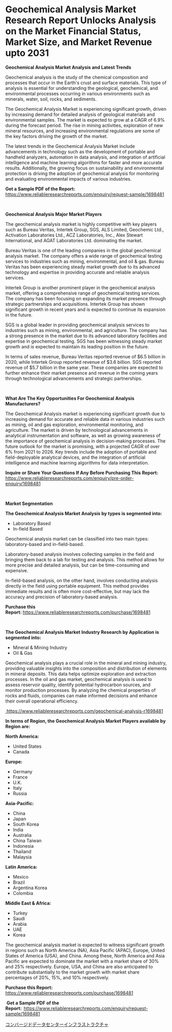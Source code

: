 <p><h1>Geochemical Analysis Market Research Report Unlocks Analysis on the Market Financial Status, Market Size, and Market Revenue upto 2031</h1></p><p><strong>Geochemical Analysis Market Analysis and Latest Trends</strong></p>
<p><p>Geochemical analysis is the study of the chemical composition and processes that occur in the Earth's crust and surface materials. This type of analysis is essential for understanding the geological, geochemical, and environmental processes occurring in various environments such as minerals, water, soil, rocks, and sediments.</p><p>The Geochemical Analysis Market is experiencing significant growth, driven by increasing demand for detailed analysis of geological materials and environmental samples. The market is expected to grow at a CAGR of 6.9% during the forecast period. The rise in mining activities, exploration of new mineral resources, and increasing environmental regulations are some of the key factors driving the growth of the market.</p><p>The latest trends in the Geochemical Analysis Market include advancements in technology such as the development of portable and handheld analyzers, automation in data analysis, and integration of artificial intelligence and machine learning algorithms for faster and more accurate results. Additionally, the growing focus on sustainability and environmental protection is driving the adoption of geochemical analysis for monitoring and evaluating environmental impacts of various industries.</p></p>
<p><strong>Get a Sample PDF of the Report:&nbsp;</strong> <a href="https://www.reliableresearchreports.com/enquiry/request-sample/1698481">https://www.reliableresearchreports.com/enquiry/request-sample/1698481</a></p>
<p>&nbsp;</p>
<p><strong>Geochemical Analysis Major Market Players</strong></p>
<p><p>The geochemical analysis market is highly competitive with key players such as Bureau Veritas, Intertek Group, SGS, ALS Limited, Geochemic Ltd., Activation Laboratories Ltd., ACZ Laboratories, Inc., Alex Stewart International, and AGAT Laboratories Ltd. dominating the market. </p><p>Bureau Veritas is one of the leading companies in the global geochemical analysis market. The company offers a wide range of geochemical testing services to industries such as mining, environmental, and oil & gas. Bureau Veritas has been experiencing steady market growth due to its advanced technology and expertise in providing accurate and reliable analysis services.</p><p>Intertek Group is another prominent player in the geochemical analysis market, offering a comprehensive range of geochemical testing services. The company has been focusing on expanding its market presence through strategic partnerships and acquisitions. Intertek Group has shown significant growth in recent years and is expected to continue its expansion in the future.</p><p>SGS is a global leader in providing geochemical analysis services to industries such as mining, environmental, and agriculture. The company has a strong presence in the market due to its advanced laboratory facilities and expertise in geochemical testing. SGS has been witnessing steady market growth and is expected to maintain its leading position in the future.</p><p>In terms of sales revenue, Bureau Veritas reported revenue of $6.5 billion in 2020, while Intertek Group reported revenue of $3.6 billion. SGS reported revenue of $5.7 billion in the same year. These companies are expected to further enhance their market presence and revenue in the coming years through technological advancements and strategic partnerships.</p></p>
<p>&nbsp;</p>
<p><strong>What Are The Key Opportunities For Geochemical Analysis Manufacturers?</strong></p>
<p><p>The Geochemical Analysis market is experiencing significant growth due to increasing demand for accurate and reliable data in various industries such as mining, oil and gas exploration, environmental monitoring, and agriculture. The market is driven by technological advancements in analytical instrumentation and software, as well as growing awareness of the importance of geochemical analysis in decision-making processes. The future outlook for the market is promising, with a projected CAGR of over 6% from 2021 to 2026. Key trends include the adoption of portable and field-deployable analytical devices, and the integration of artificial intelligence and machine learning algorithms for data interpretation.</p></p>
<p><strong>Inquire or Share Your Questions If Any Before Purchasing This Report:</strong> <a href="https://www.reliableresearchreports.com/enquiry/pre-order-enquiry/1698481">https://www.reliableresearchreports.com/enquiry/pre-order-enquiry/1698481</a></p>
<p>&nbsp;</p>
<p><strong>Market Segmentation</strong></p>
<p><strong>The Geochemical Analysis Market Analysis by types is segmented into:</strong></p>
<p><ul><li>Laboratory Based</li><li>In-field Based</li></ul></p>
<p><p>Geochemical analysis market can be classified into two main types: laboratory-based and in-field-based. </p><p>Laboratory-based analysis involves collecting samples in the field and bringing them back to a lab for testing and analysis. This method allows for more precise and detailed analysis, but can be time-consuming and expensive.</p><p>In-field-based analysis, on the other hand, involves conducting analysis directly in the field using portable equipment. This method provides immediate results and is often more cost-effective, but may lack the accuracy and precision of laboratory-based analysis.</p></p>
<p><strong>Purchase this Report:&nbsp;</strong><a href="https://www.reliableresearchreports.com/purchase/1698481">https://www.reliableresearchreports.com/purchase/1698481</a></p>
<p>&nbsp;</p>
<p><strong>The Geochemical Analysis Market Industry Research by Application is segmented into:</strong></p>
<p><ul><li>Mineral & Mining Industry</li><li>Oil & Gas</li></ul></p>
<p><p>Geochemical analysis plays a crucial role in the mineral and mining industry, providing valuable insights into the composition and distribution of elements in mineral deposits. This data helps optimize exploration and extraction processes. In the oil and gas market, geochemical analysis is used to assess reservoir quality, identify potential hydrocarbon sources, and monitor production processes. By analyzing the chemical properties of rocks and fluids, companies can make informed decisions and enhance their overall operational efficiency.</p></p>
<p><a href="https://www.reliableresearchreports.com/geochemical-analysis-r1698481">&nbsp;https://www.reliableresearchreports.com/geochemical-analysis-r1698481</a></p>
<p><strong>In terms of Region, the Geochemical Analysis Market Players available by Region are:</strong></p>
<p>
    <p> <strong> North America: </strong>
        <ul>
            <li>United States</li>
            <li>Canada</li>
        </ul>
        </p> 
    <p> <strong> Europe: </strong>
        <ul>
            <li>Germany</li>
            <li>France</li>
            <li>U.K.</li>
            <li>Italy</li>
            <li>Russia</li>
        </ul>
        </p> 
    <p> <strong> Asia-Pacific: </strong>
        <ul>
            <li>China</li>
            <li>Japan</li>
            <li>South Korea</li>
            <li>India</li>
            <li>Australia</li>
            <li>China Taiwan</li>
            <li>Indonesia</li>
            <li>Thailand</li>
            <li>Malaysia</li>
        </ul>
        </p> 
    <p> <strong> Latin America: </strong>
        <ul>
            <li>Mexico</li>
            <li>Brazil</li>
            <li>Argentina Korea</li>
            <li>Colombia</li>
        </ul>
        </p> 
    <p> <strong> Middle East & Africa: </strong>
        <ul>
            <li>Turkey</li>
            <li>Saudi</li>
            <li>Arabia</li>
            <li>UAE</li>
            <li>Korea</li>
        </ul>
    </p>
    </p>
<p><p>The geochemical analysis market is expected to witness significant growth in regions such as North America (NA), Asia Pacific (APAC), Europe, United States of America (USA), and China. Among these, North America and Asia Pacific are expected to dominate the market with a market share of 30% and 25% respectively. Europe, USA, and China are also anticipated to contribute substantially to the market growth with market share percentages of 20%, 15%, and 10% respectively.</p></p>
<p><strong>Purchase this Report: </strong><a href="https://www.reliableresearchreports.com/purchase/1698481">https://www.reliableresearchreports.com/purchase/1698481</a></p>
<p>&nbsp;<strong>Get a Sample PDF of the Report:&nbsp;&nbsp;</strong><a href="https://www.reliableresearchreports.com/enquiry/request-sample/1698481">https://www.reliableresearchreports.com/enquiry/request-sample/1698481</a></p>
<p><strong></strong></p>
<p><p><a href="https://github.com/AhmadMann1950/Market-Research-Report-List-2/blob/main/1700851184178.md">コンバージドデータセンターインフラストラクチャ</a></p></p>